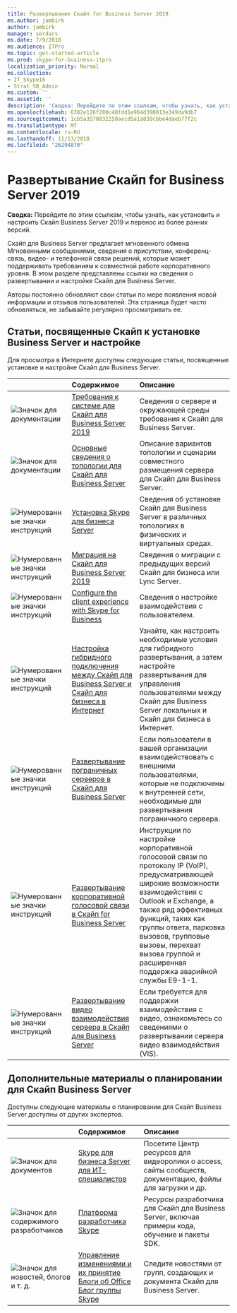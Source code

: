 ```yaml
---
title: Развертывание Скайп for Business Server 2019
ms.author: jambirk
author: jambirk
manager: serdars
ms.date: 7/9/2018
ms.audience: ITPro
ms.topic: get-started-article
ms.prod: skype-for-business-itpro
localization_priority: Normal
ms.collection:
- IT_Skype16
- Strat_SB_Admin
ms.custom: ''
ms.assetid: ''
description: 'Сводка: Перейдите по этим ссылкам, чтобы узнать, как установить и настроить Скайп для Business Server 2019.'
ms.openlocfilehash: 6302e126f280c48fdd1e964d390013e349da9db7
ms.sourcegitcommit: 1cb5a3570032250aecd5a1a839cbbe4daeb77f2c
ms.translationtype: MT
ms.contentlocale: ru-RU
ms.lasthandoff: 11/13/2018
ms.locfileid: "26294870"
---
```

# <a name="deploy-skype-for-business-server-2019"></a>Развертывание Скайп for Business Server 2019
 
**Сводка:** Перейдите по этим ссылкам, чтобы узнать, как установить и настроить Скайп Business Server 2019 и перенос из более ранних версий.
  
Скайп для Business Server предлагает мгновенного обмена Мгновенными сообщениями, сведения о присутствии, конференц-связь, видео- и телефонной связи решений, которые может поддерживать требованиям к совместной работе корпоративного уровня. В этом разделе представлены ссылки на сведения о развертывании и настройке Скайп для Business Server. 
  
Авторы постоянно обновляют свои статьи по мере появления новой информации и отзывов пользователей. Эта страница будет часто обновляться, не забывайте регулярно просматривать ее.
   
##  <a name="articles-about-skype-for-business-server-installation-and-configuration"></a>Статьи, посвященные Скайп к установке Business Server и настройке

Для просмотра в Интернете доступны следующие статьи, посвященные установке и настройке Скайп для Business Server. 
  
||Содержимое|Описание|
|:-----|:-----|:-----|
|![Значок для документации](https://docs.microsoft.com/en-us/office/media/icons/paragraph-writing-blue.svg)|[Требования к системе для Скайп для Business Server 2019](../plan/system-requirements.md)  <br/> |Сведения о сервере и окружающей среды требования к Скайп для Business Server.  <br/> |
|![Значок для документации](https://docs.microsoft.com/en-us/office/media/icons/paragraph-writing-blue.svg)|[Основные сведения о топологии для Скайп для Business Server](../../SfbServer/plan-your-deployment/topology-basics/topology-basics.md) <br/> |Описание вариантов топологии и сценарии совместного размещения сервера для Скайп для Business Server.  <br/> |
|![Нумерованные значки инструкций](https://docs.microsoft.com/en-us/office/media/icons/list-123-blue.svg)|[Установка Skype для бизнеса Server](../../SfbServer/deploy/install/install.md)<br/> |Сведения об установке Скайп для Business Server в различных топологиях в физических и виртуальных средах.  <br/> |
|![Нумерованные значки инструкций](https://docs.microsoft.com/en-us/office/media/icons/list-123-blue.svg)| [Миграция на Скайп для Business Server 2019](../migration/migration-to-skype-for-business-server-2019.md) <br/> |Сведения о миграции с предыдущих версий Скайп для бизнеса или Lync Server.  <br/> |
|![Нумерованные значки инструкций](https://docs.microsoft.com/en-us/office/media/icons/list-123-blue.svg)|[Configure the client experience with Skype for Business](../../SfbServer/deploy/deploy-clients/configure-the-client-experience.md) <br/> |Сведения о настройке взаимодействия с пользователем.  <br/> |
|![Нумерованные значки инструкций](https://docs.microsoft.com/en-us/office/media/icons/list-123-blue.svg)| [Настройка гибридного подключения между Скайп для Business Server и Скайп для бизнеса в Интернет](../hybrid/configure-hybrid-connectivity.md) <br/> |Узнайте, как настроить необходимые условия для гибридного развертывания, а затем настройте развертывания для управления пользователями между Скайп для Business Server локальных и Скайп для бизнеса в Интернет.  <br/> |
|![Нумерованные значки инструкций](https://docs.microsoft.com/en-us/office/media/icons/list-123-blue.svg)| [Развертывание пограничных серверов в Скайп для Business Server](../../SfbServer/deploy/deploy-edge-server/deploy-edge-servers.md) <br/> |Если пользователи в вашей организации взаимодействовать с внешними пользователями, которые не подключены к внутренней сети, необходимые для развертывания пограничного сервера.  <br/> |
|![Нумерованные значки инструкций](https://docs.microsoft.com/en-us/office/media/icons/list-123-blue.svg)| [Развертывание корпоративной голосовой связи в Скайп for Business Server](../../SfbServer/deploy/deploy-enterprise-voice/deploy-enterprise-voice.md) <br/> |Инструкции по настройке корпоративной голосовой связи по протоколу IP (VoIP), предусматривающей широкие возможности взаимодействия с Outlook и Exchange, а также ряд эффективных функций, таких как группы ответа, парковка вызовов, групповые вызовы, перехват вызова группой и расширенная поддержка аварийной службы E9-1-1.  <br/> |
| ![Нумерованные значки инструкций](https://docs.microsoft.com/en-us/office/media/icons/list-123-blue.svg)| [Развертывание видео взаимодействия сервера в Скайп для Business Server](../../SfbServer/deploy/deploy-video-interop-server/deploy-video-interop-server.md) <br/> |Если требуется для поддержки взаимодействия с видео, ознакомьтесь со сведениями о развертывании сервера видео взаимодействия (VIS).  <br/> |
   
## <a name="additional-resources-about-planning-for-skype-for-business-server"></a>Дополнительные материалы о планировании для Скайп Business Server

Доступны следующие материалы о планировании для Скайп Business Server доступны от других экспертов. 
  
||**Содержимое**|**Описание**|
|:-----|:-----|:-----|
|![Значок для документов](https://docs.microsoft.com/en-us/office/media/icons/paragraph-writing-blue.svg)|[Skype для бизнеса Server для ИТ-специалистов](https://go.microsoft.com/fwlink/p/?LinkId=527960) <br/> |Посетите Центр ресурсов для видеоролики о access, сайты сообществ, документацию, файлы для загрузки и др.|
|![Значок для содержимого разработчиков](https://docs.microsoft.com/en-us/office/media/icons/developer-blue.svg)|[Платформа разработчика Skype](https://go.microsoft.com/fwlink/?LinkId=619775) <br/> |Ресурсы разработчика для Скайп для Business Server, включая примеры кода, обучение и пакеты SDK.  <br/> |
|![Значок для новостей, блогов и т. д.](https://docs.microsoft.com/en-us/office/media/icons/blog-site-blue.svg)|[Управление изменениями и их принятие](https://go.microsoft.com/fwlink/p/?LinkId=532796) <br/> [Блоги об Office](https://go.microsoft.com/fwlink/p/?LinkId=528899) <br/> [Блог группы Skype](https://go.microsoft.com/fwlink/p/?LinkId=532818) <br/> |Следите новостями от групп, создающих и документа Скайп для Business Server.  <br/> |
   

